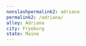 ```yaml
---
﻿nonslashpermalink2: adriana
permalink2: /adriana/
alley: Adriana
city: Fryeburg
state: Maine
---
```

